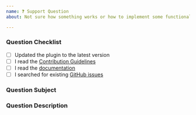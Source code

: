 ```yaml
---
name: ❓ Support Question
about: Not sure how something works or how to implement some functionality? Ask us here! (But please check the docs first 🙃)

---
```


### Question Checklist

- [ ] Updated the plugin to the latest version 
- [ ] I read the [Contribution Guidelines](https://github.com/tal-tech/sonar-swift/blob/master/CONTRIBUTING.md)
- [ ] I read the [documentation](https://github.com/tal-tech/sonar-swift/wiki)
- [ ] I searched for existing [GitHub issues](https://github.com/tal-tech/sonar-swift/issues)

### Question Subject

<!-- What tool/action do you have a question about? -->
<!-- Is this a question about documentation? -->
<!-- Is this a question about a third party plugin? (If so, please go to the plugin repository first) -->

### Question Description

<!-- Please include expected behavior and any relevant code samples with your question if possible -->
